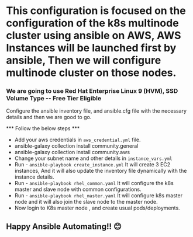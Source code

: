 # This configuration is focused on the configuration of the k8s multinode cluster using ansible on AWS, AWS Instances will be launched first by ansible, Then we will configure multinode cluster on those nodes.

### We are going to use Red Hat Enterprise Linux 9 (HVM), SSD Volume Type -- Free Tier Eligible
Configure the ansible inventory file, and ansible.cfg file with the necessary details and then we are good to go.

*** Follow the below steps ***

- Add your aws credentials in `aws_credential.yml` file.
- ansible-galaxy collection install community.general
- ansible-galaxy collection install community.aws
- Change your subnet name and other details in `instance_vars.yml`
- Run - `ansible-playbook create_instance.yml` It will create 3 EC2 instances, And it will also update the inventory file dynamically with the instance details.
- Run - `ansible-playbook rhel_common.yaml` It will configure the k8s master and slave node with common configurations.
- Run - `ansible-playbook rhel_master.yaml` It will configure k8s master node and it will also join the slave node to the master node.
- Now login to K8s master node , and create usual pods/deployments.


## Happy Ansible Automating!! 😊
